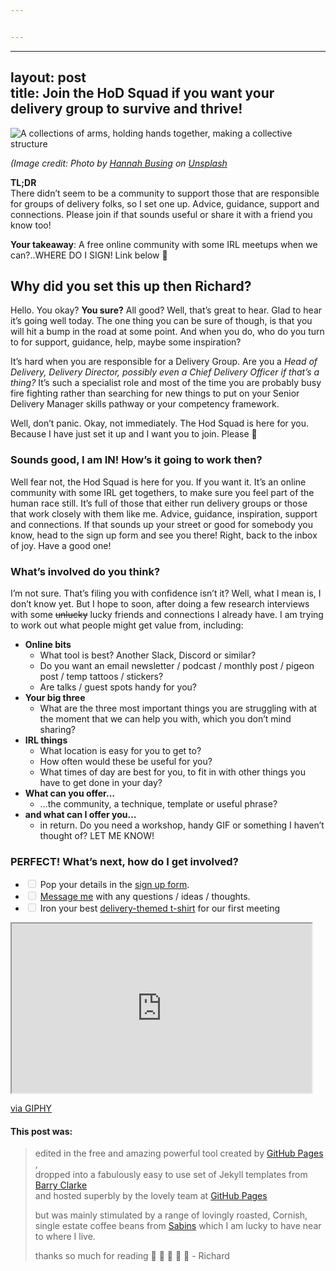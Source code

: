 ```yaml
---


---
```


<hr>
<h2 id="layout-posttitle-join-the-hod-squad-if-you-want-your-delivery-group-to-survive-and-thrive">layout: post<br>
title: Join the HoD Squad if you want your delivery group to survive and thrive!</h2>
<p><img src="https://richardfreeman.me.uk/images/join-the-hod-squad.png" alt="A collections of arms, holding hands together, making a collective structure"></p>
<p><em>(Image credit: Photo by <a href="https://unsplash.com/@hannahbusing?utm_content=creditCopyText&amp;utm_medium=referral&amp;utm_source=unsplash">Hannah Busing</a> on <a href="https://unsplash.com/photos/person-in-red-sweater-holding-babys-hand-Zyx1bK9mqmA?utm_content=creditCopyText&amp;utm_medium=referral&amp;utm_source=unsplash">Unsplash</a></em></p>
<p><strong>TL;DR</strong><br>
There didn’t seem to be a community to support those that are responsible for groups of delivery folks, so I set one up. Advice, guidance, support and connections. Please join if that sounds useful or share it with a friend you know too!</p>
<p><strong>Your takeaway</strong>:  A free online community with some IRL meetups when we can?..WHERE DO I SIGN! Link below 🙂</p>
<h2 id="why-did-you-set-this-up-then-richard">Why did you set this up then Richard?</h2>
<p>Hello. You okay? <strong>You sure?</strong> All good? Well, that’s great to hear. Glad to hear it’s going well today. The one thing you can be sure of though, is that you will hit a bump in the road at some point. And when you do, who do you turn to for support, guidance, help, maybe some inspiration?</p>
<p>It’s hard when you are responsible for a Delivery Group. Are you a <em>Head of Delivery, Delivery Director, possibly even a Chief Delivery Officer if that’s a thing?</em> It’s such a specialist role and most of the time you are probably busy fire fighting rather than searching for new things to put on your Senior Delivery Manager skills pathway or your competency framework.</p>
<p>Well, don’t panic. Okay, not immediately. The Hod Squad is here for you. Because I have just set it up and I want you to join. Please 🙂</p>
<h3 id="sounds-good-i-am-in-hows-it-going-to-work-then">Sounds good, I am IN! How’s it going to work then?</h3>
<p>Well fear not, the Hod Squad is here for you. If you want it. It’s an online community with some IRL get togethers, to make sure you feel part of the human race still. It’s full of those that either run delivery groups or those that work closely with them like me. Advice, guidance, inspiration, support and connections. If that sounds up your street or good for somebody you know, head to the sign up form and see you there! Right, back to the inbox of joy. Have a good one!</p>
<h3 id="whats-involved-do-you-think">What’s involved do you think?</h3>
<p>I’m not sure. That’s filing you with confidence isn’t it? Well, what I mean is, I don’t know yet. But I hope to soon, after doing a few research interviews with some <s>unlucky</s> lucky friends and connections I already have. I am trying to work out what people might get value from, including:</p>
<ul>
<li><strong>Online bits</strong>
<ul>
<li>What tool is best? Another Slack, Discord or similar?</li>
<li>Do you want an email newsletter / podcast / monthly post / pigeon post / temp tattoos / stickers?</li>
<li>Are talks / guest spots handy for you?</li>
</ul>
</li>
<li><strong>Your big three</strong>
<ul>
<li>What are the three most important things you are struggling with at the moment that we can help you with, which you don’t mind sharing?</li>
</ul>
</li>
<li><strong>IRL things</strong>
<ul>
<li>What location is easy for you to get to?</li>
<li>How often would these be useful for you?</li>
<li>What times of day are best for you, to fit in with other things you have to get done in your day?</li>
</ul>
</li>
<li><strong>What can you offer…</strong>
<ul>
<li>…the community, a technique, template or useful phrase?</li>
</ul>
</li>
<li><strong>and what can I offer you…</strong>
<ul>
<li>in return. Do you need a workshop, handy GIF or something I haven’t thought of? LET ME KNOW!</li>
</ul>
</li>
</ul>
<h3 id="perfect-whats-next-how-do-i-get-involved">PERFECT! What’s next, how do I get involved?</h3>
<ul>
<li class="task-list-item"><input type="checkbox" class="task-list-item-checkbox" disabled=""> Pop your details in the <a href="https://forms.gle/FNkCHjr9NnQ2awxNA">sign up form</a>.</li>
<li class="task-list-item"><input type="checkbox" class="task-list-item-checkbox" disabled=""> <a href="https://www.linkedin.com/in/richard-freeman-agile-coach">Message me</a> with any questions / ideas / thoughts.</li>
<li class="task-list-item"><input type="checkbox" class="task-list-item-checkbox" disabled=""> Iron your best <a href="https://shop.atlassian.com/emea/jira-software-tee-standard-fit.html">delivery-themed t-shirt</a> for our first meeting</li>
</ul>
<iframe src="https://giphy.com/embed/SJ10BKcGBL90BJrV3v" width="480" height="271" class="giphy-embed" allowfullscreen=""></iframe><p><a href="https://giphy.com/gifs/film4-jurassic-park-independence-day-SJ10BKcGBL90BJrV3v">via GIPHY</a></p>
<h4 id="this-post-was">This post was:</h4>
<blockquote>
<p>edited in the free and amazing powerful tool created by <a href="https://pages.github.com/">GitHub Pages</a> ,<br>
dropped into a fabulously easy to use set of Jekyll templates from <a href="https://www.jekyllnow.com/" title="Check out the live demo of the Jekyll now theme from Barry here with examples of text to use">Barry Clarke</a><br>
and hosted superbly by the lovely team at <a href="https://pages.github.com/">GitHub Pages</a></p>
<p>but was mainly stimulated by a range of lovingly roasted, Cornish, single estate coffee beans from  <a href="https://sabinscoffee.co.uk//" title="Check out the amazing small batch roast that Emma and family roll out, available by local delivery or post for those sad to be outside of Bude, in Cornwall">Sabins</a> which I am lucky to have near to where I live.</p>
<p>thanks so much for reading 🙏 🙏 🙏 🙏 🙏 - Richard</p>
</blockquote>


